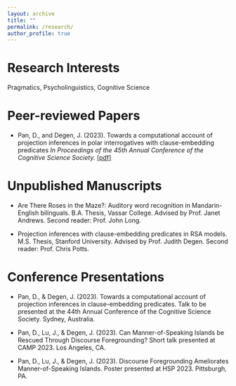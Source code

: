 ```yaml
---
layout: archive
title: ""
permalink: /research/
author_profile: true
---
```


# Research Interests
Pragmatics, Psycholinguistics, Cognitive Science 

# Peer-reviewed Papers
- Pan, D., and Degen, J. (2023). Towards a computational account of projection inferences in polar interrogatives with clause-embedding predicates *In Proceedings of the 45th Annual Conference of the Cognitive Science Society.* [\[pdf\]](https://escholarship.org/uc/item/13h8r0pv)

# Unpublished Manuscripts
- Are There Roses in the Maze?: Auditory word recognition in Mandarin-English bilinguals. B.A. Thesis, Vassar College. Advised by Prof. Janet Andrews. Second reader: Prof. John Long.

- Projection inferences with clause-embedding predicates in RSA models. M.S. Thesis, Stanford University. Advised by Prof. Judith Degen. Second reader: Prof. Chris Potts. 

# Conference Presentations
- Pan, D., & Degen, J. (2023). Towards a computational account of projection inferences in clause-embedding predicates. Talk to be presented at the 44th Annual Conference of the Cognitive Science Society. Sydney, Australia.

- Pan, D., Lu, J., & Degen, J. (2023). Can Manner-of-Speaking Islands be Rescued Through Discourse Foregrounding? Short talk presented at CAMP 2023. Los Angeles, CA.

- Pan, D., Lu, J., & Degen, J. (2023). Discourse Foregrounding Ameliorates Manner-of-Speaking Islands.
Poster presented at HSP 2023. Pittsburgh, PA.
